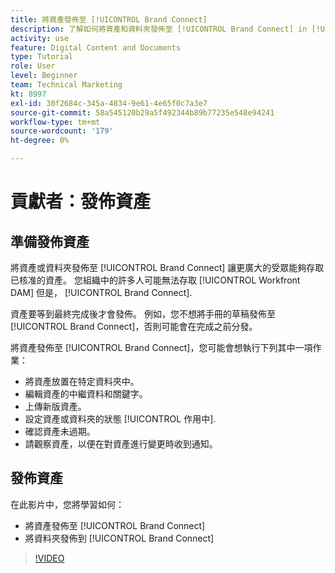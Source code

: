 ```yaml
---
title: 將資產發佈至 [!UICONTROL Brand Connect]
description: 了解如何將資產和資料夾發佈至 [!UICONTROL Brand Connect] in [!UICONTROL Workfront DAM].
activity: use
feature: Digital Content and Documents
type: Tutorial
role: User
level: Beginner
team: Technical Marketing
kt: 8997
exl-id: 30f2684c-345a-4834-9e61-4e65f0c7a3e7
source-git-commit: 58a545120b29a5f492344b89b77235e548e94241
workflow-type: tm+mt
source-wordcount: '179'
ht-degree: 0%

---
```


# 貢獻者：發佈資產

## 準備發佈資產

將資產或資料夾發佈至 [!UICONTROL Brand Connect] 讓更廣大的受眾能夠存取已核准的資產。 您組織中的許多人可能無法存取 [!UICONTROL Workfront DAM] 但是， [!UICONTROL Brand Connect].

資產要等到最終完成後才會發佈。 例如，您不想將手冊的草稿發佈至 [!UICONTROL Brand Connect]，否則可能會在完成之前分發。

將資產發佈至 [!UICONTROL Brand Connect]，您可能會想執行下列其中一項作業：

* 將資產放置在特定資料夾中。
* 編輯資產的中繼資料和關鍵字。
* 上傳新版資產。
* 設定資產或資料夾的狀態 [!UICONTROL 作用中].
* 確認資產未過期。
* 請觀察資產，以便在對資產進行變更時收到通知。

## 發佈資產

在此影片中，您將學習如何：

* 將資產發佈至 [!UICONTROL Brand Connect]
* 將資料夾發佈到 [!UICONTROL Brand Connect]

>[!VIDEO](https://video.tv.adobe.com/v/335257/?quality=12)
